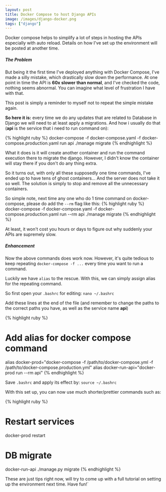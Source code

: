 ```yaml
---
layout: post
title: Docker Compose to host Django APIs
image: /images/django-docker.png
tags: ["django"]
---
```


Docker compose helps to simplify a lot of steps in hosting the APIs especially with auto reload. Details on how I've set up the environment will be posted at another time.

##### The Problem
But being it the first time I've deployed anything with Docker Compose, I've made a silly mistake, which drastically slow down the performance. At one point in time the API is **60x slower than normal**, and I've checked the code, nothing seems abnormal. You can imagine what level of frustration I have with that.

This post is simply a reminder to myself not to repeat the simple mistake again.

**So here it is:** every time we do any updates that are related to Database in Django we will need to at least apply a migrations. And how i usually do that (**api** is the service that i need to run command on):

{% highlight ruby %}
docker-compose -f docker-compose.yaml -f docker-compose.production.yaml run api ./manage migrate
{% endhighlight %}

What it does is it will create another container and run the command execution there to migrate the django. However, I didn't know the container will stay there if you don't do any thing extra.   

So it turns out, with only all these supposedly one time commands, I've ended up to have tens of ghost containers... And the server does not take it so well. The solution is simply to stop and remove all the unnecessary containers. 

So simple note, next time any one who do 1 time command on docker-compose, please do add the `--rm` flag like this:
{% highlight ruby %}
docker-compose -f docker-compose.yaml -f docker-compose.production.yaml run --rm api ./manage migrate
{% endhighlight %}

At least, it won't cost you hours or days to figure out why suddenly your APIs are supremely slow. 

##### Enhancement
Now the above commands does work now. However, it's quite tedious to keep repeating `docker-compose -f ...` every time you want to run a command.

Luckily we have `alias` to the rescue. With this, we can simply assign alias for the repeating command. 

So first open your `.bashrc` for editing: `nano ~/.bashrc`

Add these lines at the end of the file (and remember to change the paths to the correct paths you have, as well as the service name **api**)

{% highlight ruby %}
# Add alias for docker compose command
alias docker-prod="docker-compose -f /path/to/docker-compose.yml -f /path/to/docker-compose.production.yml"
alias docker-run-api="docker-prod run --rm api"
{% endhighlight %}

Save `.bashrc` and apply its effect by: `source ~/.bashrc`

With this set up, you can now use much shorter/prettier commands such as:

{% highlight ruby %}
# Restart services
docker-prod restart
# DB migrate
docker-run-api ./manage.py migrate
{% endhighlight %}

These are just tips right now, will try to come up with a full tutorial on setting up the environment next time. Have fun!`
